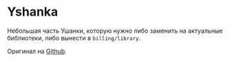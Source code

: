# Yshanka

Небольшая часть Ушанки, которую нужно либо заменить на актуальные библиотеки, либо вынести в `billing/library`.

Оригинал на [Github](https://github.yandex-team.ru/Billing/Yshanka).
